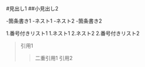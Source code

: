 #見出し1
##小見出し2

-箇条書き1
    -ネスト1
    -ネスト2
-箇条書き2

1.番号付きリスト1
    1.ネスト1
    2.ネスト2
2.番号付きリスト2

>引用1
>>二重引用1
>引用2